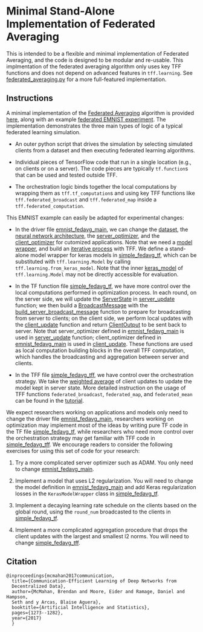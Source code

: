 # Minimal Stand-Alone Implementation of Federated Averaging

This is intended to be a flexible and minimal implementation of Federated
Averaging, and the code is designed to be modular and re-usable. This
implmentation of the federated averaging algorithm only uses key TFF functions
and does not depend on advanced features in `tff.learning`. See
[federated_averaging.py](https://github.com/tensorflow/federated/blob/main/tensorflow_federated/python/learning/algorithms/fed_avg.py)
for a more full-featured implementation.

## Instructions

A minimal implementation of the
[Federated Averaging](https://arxiv.org/abs/1602.05629) algorithm is provided
[here](https://github.com/tensorflow/federated/blob/main/tensorflow_federated/examples/simple_fedavg),
along with an example
[federated EMNIST experiment](https://github.com/tensorflow/federated/blob/main/tensorflow_federated/examples/simple_fedavg/emnist_fedavg_main.py).
The implementation demonstrates the three main types of logic of a typical
federated learning simulation.

*   An outer python script that drives the simulation by selecting simulated
    clients from a dataset and then executing federated learning algorithms.

*   Individual pieces of TensorFlow code that run in a single location (e.g., on
    clients or on a server). The code pieces are typically `tf.function`s that
    can be used and tested outside TFF.

*   The orchestration logic binds together the local computations by wrapping
    them as `tff.tf_computation`s and using key TFF functions like
    `tff.federated_broadcast` and `tff.federated_map` inside a
    `tff.federated_computation`.

This EMNIST example can easily be adapted for experimental changes:

*   In the driver file
    [emnist_fedavg_main](https://github.com/tensorflow/federated/blob/main/tensorflow_federated/examples/simple_fedavg/emnist_fedavg_main.py),
    we can change the
    [dataset](https://github.com/tensorflow/federated/blob/main/tensorflow_federated/examples/simple_fedavg/emnist_fedavg_main.py#L49-L79),
    the
    [neural network architecture](https://github.com/tensorflow/federated/blob/main/tensorflow_federated/examples/simple_fedavg/emnist_fedavg_main.py#L82-L122),
    the
    [server_optimizer](https://github.com/tensorflow/federated/blob/main/tensorflow_federated/examples/simple_fedavg/emnist_fedavg_main.py#L125-L126),
    and the
    [client_optimizer](https://github.com/tensorflow/federated/blob/main/tensorflow_federated/examples/simple_fedavg/emnist_fedavg_main.py#L129-L130)
    for cutomized applications. Note that we need a
    [model wrapper](https://github.com/tensorflow/federated/blob/main/tensorflow_federated/examples/simple_fedavg/emnist_fedavg_main.py#L151-152),
    and build an
    [iterative process](https://github.com/tensorflow/federated/blob/main/tensorflow_federated/examples/simple_fedavg/emnist_fedavg_main.py#L154-L155)
    with TFF. We define a stand-alone model wrapper for keras models in
    [simple_fedavg_tf](https://github.com/tensorflow/federated/blob/main/tensorflow_federated/examples/simple_fedavg/simple_fedavg_tf.py#L39-L81),
    which can be substituted with `tff.learning.Model` by calling
    `tff.learning.from_keras_model`. Note that the inner
    [keras_model](https://github.com/tensorflow/federated/blob/main/tensorflow_federated/examples/simple_fedavg/emnist_fedavg_main.py#L174)
    of `tff.learning.Model` may not be directly accessible for evaluation.

*   In the TF function file
    [simple_fedavg_tf](https://github.com/tensorflow/federated/blob/main/tensorflow_federated/examples/simple_fedavg/simple_fedavg_tf.py),
    we have more control over the local computations performed in optimization
    process. In each round, on the server side, we will update the
    [ServerState](https://github.com/tensorflow/federated/blob/main/tensorflow_federated/examples/simple_fedavg/simple_fedavg_tf.py#L102-L113)
    in
    [server_update](https://github.com/tensorflow/federated/blob/main/tensorflow_federated/examples/simple_fedavg/simple_fedavg_tf.py#L131-L141)
    function; we then build a
    [BroadcastMessage](https://github.com/tensorflow/federated/blob/main/tensorflow_federated/examples/simple_fedavg/simple_fedavg_tf.py#L116-L128)
    with the
    [build_server_broadcast_message](https://github.com/tensorflow/federated/blob/main/tensorflow_federated/examples/simple_fedavg/simple_fedavg_tf.py#L165-L181)
    function to prepare for broadcasting from server to clients; on the client
    side, we perform local updates with the
    [client_update](https://github.com/tensorflow/federated/blob/main/tensorflow_federated/examples/simple_fedavg/simple_fedavg_tf.py#L184-L222)
    function and return
    [ClientOutput](https://github.com/tensorflow/federated/blob/main/tensorflow_federated/examples/simple_fedavg/simple_fedavg_tf.py#L84-L99)
    to be sent back to server. Note that server_optimizer defined in
    [emnist_fedavg_main](https://github.com/tensorflow/federated/blob/main/tensorflow_federated/examples/simple_fedavg/emnist_fedavg_main.py#L125-L126)
    is used in
    [server_update](https://github.com/tensorflow/federated/blob/main/tensorflow_federated/examples/simple_fedavg/simple_fedavg_tf.py#L131-L141)
    function; client_optimizer defined in
    [emnist_fedavg_main](https://github.com/tensorflow/federated/blob/main/tensorflow_federated/examples/simple_fedavg/emnist_fedavg_main.py#L129-L130)
    is used in
    [client_update](https://github.com/tensorflow/federated/blob/main/tensorflow_federated/examples/simple_fedavg/simple_fedavg_tf.py#L184-L222).
    These functions are used as local computation building blocks in the overall
    TFF computation, which handles the broadcasting and aggregation between
    server and clients.

*   In the TFF file
    [simple_fedavg_tff](https://github.com/tensorflow/federated/blob/main/tensorflow_federated/examples/simple_fedavg/simple_fedavg_tff.py),
    we have control over the orchestration strategy. We take the
    [weighted average](https://github.com/tensorflow/federated/blob/main/tensorflow_federated/examples/simple_fedavg/simple_fedavg_tff.py#L132-L133)
    of client updates to update the model kept in server state. More detailed
    instruction on the usage of TFF functions `federated_broadcast`,
    `federated_map`, and `federated_mean` can be found in the
    [tutorial](https://www.tensorflow.org/federated/tutorials/custom_federated_algorithms_1).

We expect researchers working on applications and models only need to change the
driver file
[emnist_fedavg_main](https://github.com/tensorflow/federated/blob/main/tensorflow_federated/examples/simple_fedavg/emnist_fedavg_main.py),
researchers working on optimization may implement most of the ideas by writing
pure TF code in the TF file
[simple_fedavg_tf](https://github.com/tensorflow/federated/blob/main/tensorflow_federated/examples/simple_fedavg/simple_fedavg_tf.py),
while researchers who need more control over the orchestration strategy may get
familiar with TFF code in
[simple_fedavg_tff](https://github.com/tensorflow/federated/blob/main/tensorflow_federated/examples/simple_fedavg/simple_fedavg_tff.py).
We encourage readers to consider the following exercises for using this set of
code for your research:

1.  Try a more complicated server optimizer such as ADAM. You only need to
    change
    [emnist_fedavg_main](https://github.com/tensorflow/federated/blob/main/tensorflow_federated/examples/simple_fedavg/emnist_fedavg_main.py).

1.  Implement a model that uses L2 regularization. You will need to change the
    model definition in
    [emnist_fedavg_main](https://github.com/tensorflow/federated/blob/main/tensorflow_federated/examples/simple_fedavg/emnist_fedavg_main.py)
    and add Keras regularization losses in the `KerasModelWrapper` class in
    [simple_fedavg_tf](https://github.com/tensorflow/federated/blob/main/tensorflow_federated/examples/simple_fedavg/simple_fedavg_tf.py).

1.  Implement a decaying learning rate schedule on the clients based on the
    global round, using the `round_num` broadcasted to the clients in
    [simple_fedavg_tf](https://github.com/tensorflow/federated/blob/main/tensorflow_federated/examples/simple_fedavg/simple_fedavg_tf.py).

1.  Implement a more complicated aggregation procedure that drops the client
    updates with the largest and smallest l2 norms. You will need to change
    [simple_fedavg_tff](https://github.com/tensorflow/federated/blob/main/tensorflow_federated/examples/simple_fedavg/simple_fedavg_tff.py).

## Citation

```
@inproceedings{mcmahan2017communication,
  title={Communication-Efficient Learning of Deep Networks from
  Decentralized Data},
  author={McMahan, Brendan and Moore, Eider and Ramage, Daniel and Hampson,
  Seth and y Arcas, Blaise Aguera},
  booktitle={Artificial Intelligence and Statistics},
  pages={1273--1282},
  year={2017}
  }
```
